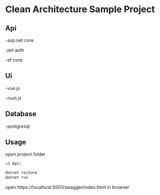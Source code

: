 # Clean Architecture Sample Project

## Api
  -asp.net core
  
  -jwt auth
  
  -ef core
  
## Ui
  -vue.js
  
  -nuxt.js
  
## Database
  -postgresql

## Usage
open project folder
```bash
cd Api\
```
```bash
dotnet restore 
dotnet run
```

open https://localhost:5001/swagger/index.html in browser
